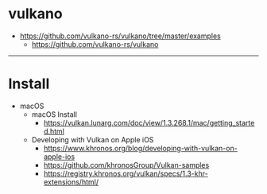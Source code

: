 # vulkano

- https://github.com/vulkano-rs/vulkano/tree/master/examples
  - https://github.com/vulkano-rs/vulkano

<hr />

# Install
- macOS
  - macOS Install
    - https://vulkan.lunarg.com/doc/view/1.3.268.1/mac/getting_started.html
  - Developing with Vulkan on Apple iOS
    - https://www.khronos.org/blog/developing-with-vulkan-on-apple-ios
    - https://github.com/khronosGroup/Vulkan-samples
    - https://registry.khronos.org/vulkan/specs/1.3-khr-extensions/html/
